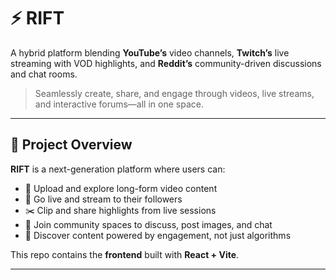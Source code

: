 # ⚡ RIFT

A hybrid platform blending **YouTube’s** video channels, **Twitch’s** live streaming with VOD highlights, and **Reddit’s** community-driven discussions and chat rooms.

> Seamlessly create, share, and engage through videos, live streams, and interactive forums—all in one space.

---

## 🚀 Project Overview

**RIFT** is a next-generation platform where users can:
- 🎥 Upload and explore long-form video content
- 🔴 Go live and stream to their followers
- ✂️ Clip and share highlights from live sessions
- 💬 Join community spaces to discuss, post images, and chat
- 🧠 Discover content powered by engagement, not just algorithms

This repo contains the **frontend** built with **React + Vite**.

---
